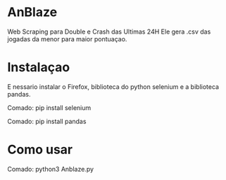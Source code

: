 
# AnBlaze
Web Scraping para Double e Crash das Ultimas 24H
Ele gera .csv das jogadas da menor para maior pontuaçao.

# Instalaçao  
E nessario instalar o Firefox, biblioteca do python selenium e a biblioteca pandas.

Comado: pip install selenium

Comado: pip install pandas

# Como usar 
Comado: python3 Anblaze.py
